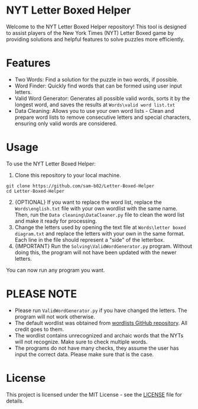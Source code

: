 # **NYT Letter Boxed Helper**

Welcome to the NYT Letter Boxed Helper repository! This tool is designed to assist players of the New York Times (NYT) Letter Boxed game by providing solutions and helpful features to solve puzzles more efficiently.

# **Features**
- Two Words: Find a solution for the puzzle in two words, if possible.
- Word Finder: Quickly find words that can be formed using user input letters.
- Valid Word Generator: Generates all possible valid words, sorts it by the longest word, and saves the results at `Words\valid word list.txt`
- Data Cleaning: Allows you to use your own word lists - Clean and prepare word lists to remove consecutive letters and special characters, ensuring only valid words are considered.

# **Usage**
To use the NYT Letter Boxed Helper:

1. Clone this repository to your local machine.
```
git clone https://github.com/sam-b02/Letter-Boxed-Helper
cd Letter-Boxed-Helper
```
2. {OPTIONAL} If you want to replace the word list, replace the `Words\english.txt` file with your own wordlist with the same name. 
Then, run the `Data cleaning\DataCleaner.py` file to clean the word list and make it ready for processing.
3. Change the letters used by opening the text file at `Words\letter boxed diagram.txt` and replace the letters with your own in the same format. Each line in the file should represent a "side" of the letterbox.
4. {IMPORTANT} Run the `Solving\ValidWordGenerator.py` program. Without doing this, the program will not have been updated with the newer letters.

You can now run any program you want.

# **PLEASE NOTE**

- Please run `ValidWordGenerator.py` if you have changed the letters. The program will not work otherwise.
- The default wordlist was obtained from [wordlists GitHub repository](https://github.com/xajkep/wordlists/tree/master). All credit goes to them.
- The wordlist contains unrecognized and archaic words that the NYTs will not recognize. Make sure to check multiple words.
- The programs do not have many checks, they assume the user has input the correct data. Please make sure that is the case. 

# **License**
This project is licensed under the MIT License - see the [LICENSE](LICENSE) file for details.
